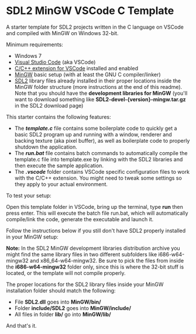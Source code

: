 # SDL2 MinGW VSCode C Template

A starter template for SDL2 projects written in the C language on VSCode and compiled with MinGW on Windows 32-bit.

Minimum requirements: 

- Windows 7
- [Visual Studio Code](https://code.visualstudio.com/download) (aka VSCode)
- [C/C++ extension for VSCode](https://marketplace.visualstudio.com/items?itemName=ms-vscode.cpptools) installed and enabled
- [MinGW](https://osdn.net/projects/mingw/releases/) basic setup (with at least the GNU C compiler/linker)
- [SDL2](https://www.libsdl.org/download-2.0.php) library files already installed in their proper locations inside the MinGW folder structure (more instructions at the end of this readme). Note that you should have the **development libraries for MinGW** (you'll want to download something like **SDL2-devel-{version}-mingw.tar.gz** in the SDL2 download page)

This starter contains the following features:

- The ***template.c*** file contains some boilerplate code to quickly get a basic SDL2 program up and running with a window, renderer and backing texture (aka pixel buffer), as well as boilerplate code to properly shutdown the application.
- The ***run.bat*** file contains batch commands to automatically compile the template.c file into template.exe by linking with the SDL2 libraries and then execute the sample application.
- The ***.vscode*** folder contains VSCode specific configuration files to work with the C/C++ extension. You might need to tweak some settings so they apply to your actual environment.

To test your setup:

Open this template folder in VSCode, bring up the terminal, type **run** then press enter. This will execute the batch file run.bat, which will automatically compile/link the code, generate the executable and launch it.

Follow the instructions below if you still don't have SDL2 properly installed in your MinGW setup:

**Note:** In the SDL2 MinGW development libraries distribution archive you might find the same library files in two different subfolders like i686-w64-mingw32 and x86_64-w64-mingw32. Be sure to pick the files from inside the **i686-w64-mingw32** folder only, since this is where the 32-bit stuff is located, or the template will not compile properly.

The proper locations for the SDL2 library files inside your MinGW installation folder should match the following:

- File **SDL2.dll** goes into **MinGW/bin/**
- Folder **include/SDL2** goes into **MinGW/include/**
- All files in folder **lib/** go into **MinGW/lib/**

And that's it.
